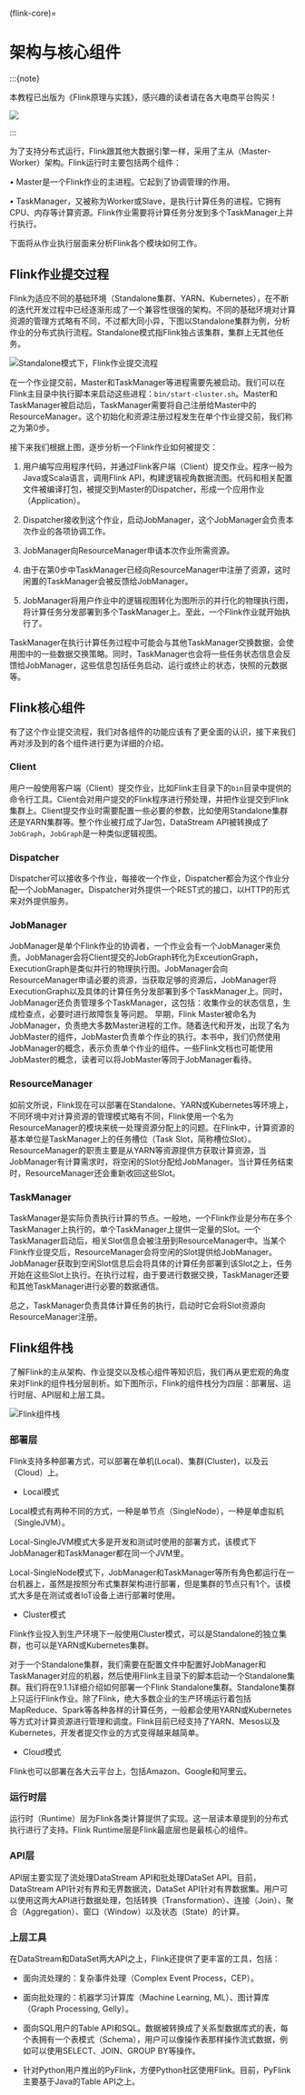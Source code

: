 (flink-core)=
# 架构与核心组件

:::{note}

本教程已出版为《Flink原理与实践》，感兴趣的读者请在各大电商平台购买！

<a href="https://item.jd.com/13154364.html"> ![](https://img.shields.io/badge/JD-%E8%B4%AD%E4%B9%B0%E9%93%BE%E6%8E%A5-red) </a>


:::

为了支持分布式运行，Flink跟其他大数据引擎一样，采用了主从（Master-Worker）架构。Flink运行时主要包括两个组件：

• Master是一个Flink作业的主进程。它起到了协调管理的作用。

• TaskManager，又被称为Worker或Slave，是执行计算任务的进程。它拥有CPU、内存等计算资源。Flink作业需要将计算任务分发到多个TaskManager上并行执行。

下面将从作业执行层面来分析Flink各个模块如何工作。

## Flink作业提交过程

Flink为适应不同的基础环境（Standalone集群、YARN、Kubernetes），在不断的迭代开发过程中已经逐渐形成了一个兼容性很强的架构。不同的基础环境对计算资源的管理方式略有不同，不过都大同小异，下图以Standalone集群为例，分析作业的分布式执行流程。Standalone模式指Flink独占该集群，集群上无其他任务。

![Standalone模式下，Flink作业提交流程](./img/standalone-arch.png)

在一个作业提交前，Master和TaskManager等进程需要先被启动。我们可以在Flink主目录中执行脚本来启动这些进程：`bin/start-cluster.sh`。Master和TaskManager被启动后，TaskManager需要将自己注册给Master中的ResourceManager。这个初始化和资源注册过程发生在单个作业提交前，我们称之为第0步。

接下来我们根据上图，逐步分析一个Flink作业如何被提交：

1. 用户编写应用程序代码，并通过Flink客户端（Client）提交作业。程序一般为Java或Scala语言，调用Flink API，构建逻辑视角数据流图。代码和相关配置文件被编译打包，被提交到Master的Dispatcher，形成一个应用作业（Application）。

2. Dispatcher接收到这个作业，启动JobManager，这个JobManager会负责本次作业的各项协调工作。

3. JobManager向ResourceManager申请本次作业所需资源。

4. 由于在第0步中TaskManager已经向ResourceManager中注册了资源，这时闲置的TaskManager会被反馈给JobManager。

5. JobManager将用户作业中的逻辑视图转化为图所示的并行化的物理执行图，将计算任务分发部署到多个TaskManager上。至此，一个Flink作业就开始执行了。

TaskManager在执行计算任务过程中可能会与其他TaskManager交换数据，会使用图中的一些数据交换策略。同时，TaskManager也会将一些任务状态信息会反馈给JobManager，这些信息包括任务启动、运行或终止的状态，快照的元数据等。

##  Flink核心组件

有了这个作业提交流程，我们对各组件的功能应该有了更全面的认识，接下来我们再对涉及到的各个组件进行更为详细的介绍。

### Client

用户一般使用客户端（Client）提交作业，比如Flink主目录下的`bin`目录中提供的命令行工具。Client会对用户提交的Flink程序进行预处理，并把作业提交到Flink集群上。Client提交作业时需要配置一些必要的参数，比如使用Standalone集群还是YARN集群等。整个作业被打成了Jar包，DataStream API被转换成了`JobGraph`，`JobGraph`是一种类似逻辑视图。

### Dispatcher

Dispatcher可以接收多个作业，每接收一个作业，Dispatcher都会为这个作业分配一个JobManager。Dispatcher对外提供一个REST式的接口，以HTTP的形式来对外提供服务。

### JobManager

JobManager是单个Flink作业的协调者，一个作业会有一个JobManager来负责。JobManager会将Client提交的JobGraph转化为ExceutionGraph，ExecutionGraph是类似并行的物理执行图。JobManager会向ResourceManager申请必要的资源，当获取足够的资源后，JobManager将ExecutionGraph以及具体的计算任务分发部署到多个TaskManager上。同时，JobManager还负责管理多个TaskManager，这包括：收集作业的状态信息，生成检查点，必要时进行故障恢复等问题。
早期，Flink Master被命名为JobManager，负责绝大多数Master进程的工作。随着迭代和开发，出现了名为JobMaster的组件，JobMaster负责单个作业的执行。本书中，我们仍然使用JobManager的概念，表示负责单个作业的组件。一些Flink文档也可能使用JobMaster的概念，读者可以将JobMaster等同于JobManager看待。

### ResourceManager

如前文所说，Flink现在可以部署在Standalone、YARN或Kubernetes等环境上，不同环境中对计算资源的管理模式略有不同，Flink使用一个名为ResourceManager的模块来统一处理资源分配上的问题。在Flink中，计算资源的基本单位是TaskManager上的任务槽位（Task Slot，简称槽位Slot）。ResourceManager的职责主要是从YARN等资源提供方获取计算资源，当JobManager有计算需求时，将空闲的Slot分配给JobManager。当计算任务结束时，ResourceManager还会重新收回这些Slot。

### TaskManager

TaskManager是实际负责执行计算的节点。一般地，一个Flink作业是分布在多个TaskManager上执行的，单个TaskManager上提供一定量的Slot。一个TaskManager启动后，相关Slot信息会被注册到ResourceManager中。当某个Flink作业提交后，ResourceManager会将空闲的Slot提供给JobManager。JobManager获取到空闲Slot信息后会将具体的计算任务部署到该Slot之上，任务开始在这些Slot上执行。在执行过程，由于要进行数据交换，TaskManager还要和其他TaskManager进行必要的数据通信。

总之，TaskManager负责具体计算任务的执行，启动时它会将Slot资源向ResourceManager注册。

## Flink组件栈

了解Flink的主从架构、作业提交以及核心组件等知识后，我们再从更宏观的角度来对Flink的组件栈分层剖析。如下图所示，Flink的组件栈分为四层：部署层、运行时层、API层和上层工具。

![Flink组件栈](./img/flink-component.png)

### 部署层

Flink支持多种部署方式，可以部署在单机(Local)、集群(Cluster)，以及云（Cloud）上。

* Local模式

Local模式有两种不同的方式，一种是单节点（SingleNode），一种是单虚拟机（SingleJVM）。

Local-SingleJVM模式大多是开发和测试时使用的部署方式，该模式下JobManager和TaskManager都在同一个JVM里。

Local-SingleNode模式下，JobManager和TaskManager等所有角色都运行在一台机器上，虽然是按照分布式集群架构进行部署，但是集群的节点只有1个。该模式大多是在测试或者IoT设备上进行部署时使用。

* Cluster模式

Flink作业投入到生产环境下一般使用Cluster模式，可以是Standalone的独立集群，也可以是YARN或Kubernetes集群。

对于一个Standalone集群，我们需要在配置文件中配置好JobManager和TaskManager对应的机器，然后使用Flink主目录下的脚本启动一个Standalone集群。我们将在9.1.1详细介绍如何部署一个Flink Standalone集群。Standalone集群上只运行Flink作业。除了Flink，绝大多数企业的生产环境运行着包括MapReduce、Spark等各种各样的计算任务，一般都会使用YARN或Kubernetes等方式对计算资源进行管理和调度。Flink目前已经支持了YARN、Mesos以及Kubernetes，开发者提交作业的方式变得越来越简单。

* Cloud模式

Flink也可以部署在各大云平台上，包括Amazon、Google和阿里云。

### 运行时层

运行时（Runtime）层为Flink各类计算提供了实现。这一层读本章提到的分布式执行进行了支持。Flink Runtime层是Flink最底层也是最核心的组件。

### API层

API层主要实现了流处理DataStream API和批处理DataSet API。目前，DataStream API针对有界和无界数据流，DataSet API针对有界数据集。用户可以使用这两大API进行数据处理，包括转换（Transformation）、连接（Join）、聚合（Aggregation）、窗口（Window）以及状态（State）的计算。

### 上层工具

在DataStream和DataSet两大API之上，Flink还提供了更丰富的工具，包括：

* 面向流处理的：复杂事件处理（Complex Event Process，CEP）。

* 面向批处理的：机器学习计算库（Machine Learning, ML）、图计算库（Graph Processing, Gelly）。

* 面向SQL用户的Table API和SQL。数据被转换成了关系型数据库式的表，每个表拥有一个表模式（Schema），用户可以像操作表那样操作流式数据，例如可以使用SELECT、JOIN、GROUP BY等操作。

* 针对Python用户推出的PyFlink，方便Python社区使用Flink。目前，PyFlink主要基于Java的Table API之上。